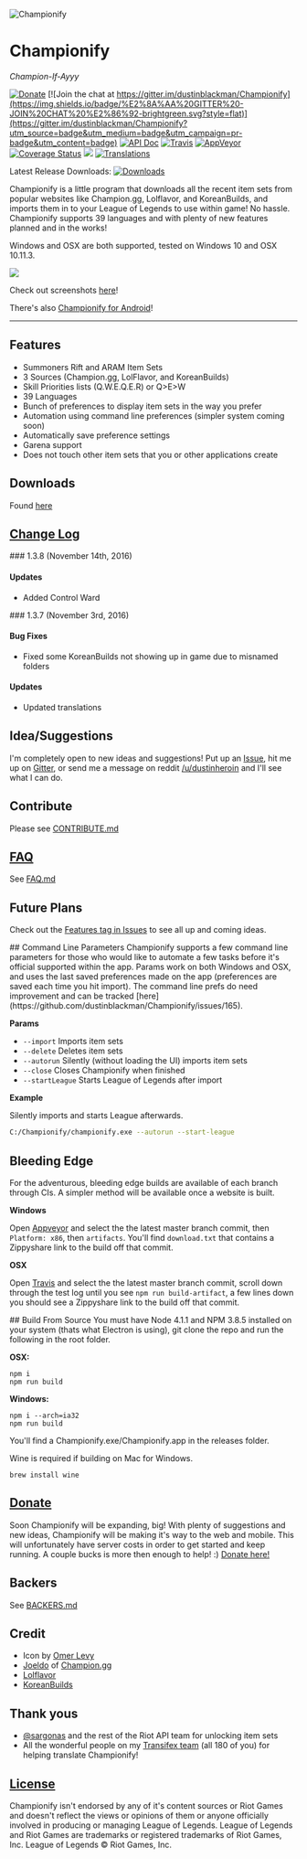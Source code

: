 ![Championify](resources/github_banner.jpg)

# Championify

_Champion-If-Ayyy_

[![Donate](https://img.shields.io/badge/Donate-BountySource-5cb85c.svg)](https://salt.bountysource.com/teams/championify)
[![Join the chat at https://gitter.im/dustinblackman/Championify](https://img.shields.io/badge/%E2%8A%AA%20GITTER%20-JOIN%20CHAT%20%E2%86%92-brightgreen.svg?style=flat)](https://gitter.im/dustinblackman/Championify?utm_source=badge&utm_medium=badge&utm_campaign=pr-badge&utm_content=badge)
[![API Doc](https://doclets.io/dustinblackman/Championify/master.svg)](https://doclets.io/dustinblackman/Championify/master)
[![Travis](https://img.shields.io/travis/dustinblackman/Championify/master.svg)](https://travis-ci.org/dustinblackman/Championify/builds)
[![AppVeyor](https://ci.appveyor.com/api/projects/status/dt20uyoxt2skgneu/branch/master?svg=true)](https://ci.appveyor.com/project/dustinblackman/championify/branch/master)
[![Coverage Status](https://img.shields.io/coveralls/dustinblackman/Championify/master.svg)](https://coveralls.io/github/dustinblackman/Championify?branch=master)
<a href="https://zenhub.io"><img src="https://img.shields.io/badge/KanBan%20Board-Zenhub.io-blue.svg"></a>
[![Translations](https://img.shields.io/badge/Translations-Transifex-135d91.svg)](https://www.transifex.com/dustinblackman/championify)

Latest Release Downloads: [![Downloads](https://img.shields.io/github/downloads/dustinblackman/Championify/latest/total.svg)](https://github.com/dustinblackman/Championify/releases/latest)

Championify is a little program that downloads all the recent item sets from popular websites like Champion.gg, Lolflavor, and KoreanBuilds, and imports them in to your League of Legends to use within game! No hassle. Championify supports 39 languages and with plenty of new features planned and in the works!

Windows and OSX are both supported, tested on Windows 10 and OSX 10.11.3.

<img src="resources/screenshots/readme_screenshot.jpg">

Check out screenshots [here](https://imgur.com/a/vgS3I)!

There's also [Championify for Android](https://github.com/OmerValentine/Championify-Android)!

---

## Features
- Summoners Rift and ARAM Item Sets
- 3 Sources (Champion.gg, LolFlavor, and KoreanBuilds)
- Skill Priorities lists (Q.W.E.Q.E.R) or Q>E>W
- 39 Languages
- Bunch of preferences to display item sets in the way you prefer
- Automation using command line preferences (simpler system coming soon)
- Automatically save preference settings
- Garena support
- Does not touch other item sets that you or other applications create


## Downloads
Found [here](https://github.com/dustinblackman/Championify/releases/latest)


## [Change Log](CHANGELOG.md)

<a name="1.3.8" />
### 1.3.8 (November 14th, 2016)

#### Updates
- Added Control Ward

<a name="1.3.7" />
### 1.3.7 (November 3rd, 2016)

#### Bug Fixes
- Fixed some KoreanBuilds not showing up in game due to misnamed folders

#### Updates
- Updated translations

## Idea/Suggestions
I'm completely open to new ideas and suggestions! Put up an [Issue](https://github.com/dustinblackman/Championify/issues), hit me up on [Gitter](https://gitter.im/dustinblackman/Championify), or send me a message on reddit [/u/dustinheroin](https://www.reddit.com/user/dustinheroin) and I'll see what I can do.

## Contribute
Please see [CONTRIBUTE.md](CONTRIBUTE.md)

## [FAQ](FAQ.md)
See [FAQ.md](FAQ.md)

## Future Plans
Check out the [Features tag in Issues](https://github.com/dustinblackman/Championify/labels/feature) to see all up and  coming ideas.

<a name="clp" />
## Command Line Parameters
Championify supports a few command line parameters for those who would like to automate a few tasks before it's official supported within the app. Params work on both Windows and OSX, and uses the last saved preferences made on the app (preferences are saved each time you hit import). The command line prefs do need improvement and can be tracked [here](https://github.com/dustinblackman/Championify/issues/165).

__Params__

- `--import` Imports item sets
- `--delete` Deletes item sets
- `--autorun` Silently (without loading the UI) imports item sets
- `--close` Closes Championify when finished
- `--startLeague` Starts League of Legends after import

__Example__

Silently imports and starts League afterwards.

```bash
C:/Championify/championify.exe --autorun --start-league
```


## Bleeding Edge
For the adventurous, bleeding edge builds are available of each branch through CIs. A simpler method will be available once a website is built.

__Windows__

Open [Appveyor](https://ci.appveyor.com/project/dustinblackman/championify/branch/master) and select the the latest master branch commit, then `Platform: x86`, then `artifacts`. You'll find `download.txt` that contains a Zippyshare link to the build off that commit.

__OSX__

Open [Travis](https://travis-ci.org/dustinblackman/Championify/branches) and select the the latest master branch commit, scroll down through the test log until you see `npm run build-artifact`, a few lines down you should see a Zippyshare link to the build off that commit.


<a name="source" />
## Build From Source
You must have Node 4.1.1 and NPM 3.8.5 installed on your system (thats what Electron is using), git clone the repo and run the following in the root folder.

__OSX:__
```console
npm i
npm run build
```

__Windows:__
```console
npm i --arch=ia32
npm run build
```

You'll find a Championify.exe/Championify.app in the releases folder.

Wine is required if building on Mac for Windows.
```console
brew install wine
```

## [Donate](https://salt.bountysource.com/teams/championify)

Soon Championify will be expanding, big! With plenty of suggestions and new ideas, Championify will be making it's way to the web and mobile. This will unfortunately have server costs in order to get started and keep running. A couple bucks is more then enough to help! :) [Donate here!](https://salt.bountysource.com/teams/championify)

## Backers

See [BACKERS.md](BACKERS.md)

## Credit
- Icon by [Omer Levy](http://github.com/OmerValentine)
- [Joeldo](https://www.reddit.com/user/joeldo) of [Champion.gg](http://champion.gg)
- [Lolflavor](http://www.lolflavor.com/)
- [KoreanBuilds](http://koreanbuilds.net)


## Thank yous
- [@sargonas](https://github.com/sargonas) and the rest of the Riot API team for unlocking item sets
- All the wonderful people on my [Transifex team](https://www.transifex.com/dustinblackman/championify/) (all 180 of you) for helping translate Championify!


## [License](LICENSE)

Championify isn't endorsed by any of it's content sources or Riot Games and doesn't reflect the views or opinions of them or anyone officially involved in producing or managing League of Legends. League of Legends and Riot Games are trademarks or registered trademarks of Riot Games, Inc. League of Legends © Riot Games, Inc.
